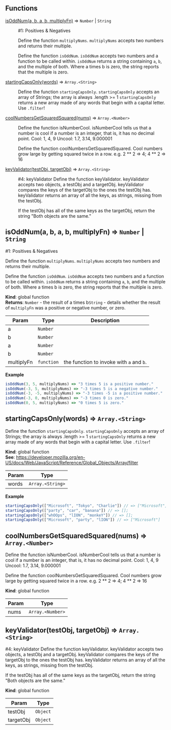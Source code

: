 ## Functions

<dl>
<dt><a href="#isOddNum">isOddNum(a, b, a, b, multiplyFn)</a> ⇒ <code>Number</code> | <code>String</code></dt>
<dd><p>#1: Positives &amp; Negatives</p>
<p>Define the function <code>multiplyNums</code>.
<code>multiplyNums</code> accepts two numbers and returns their multiple.</p>
<p>Define the function <code>isOddNum</code>.
<code>isOddNum</code> accepts two numbers and a function to be called within.
<code>isOddNum</code> returns a string containing <code>a</code>, <code>b</code>, and the multiple of both.
Where a times b is zero, the string reports that the multiple is zero.</p>
</dd>
<dt><a href="#startingCapsOnly">startingCapsOnly(words)</a> ⇒ <code>Array.&lt;String&gt;</code></dt>
<dd><p>Define the function <code>startingCapsOnly</code>.
<code>startingCapsOnly</code> accepts an array of Strings; the array is always .length &gt;= 1
<code>startingCapsOnly</code> returns a new array made of any words that begin with a capital letter.
Use <code>.filter</code>!</p>
</dd>
<dt><a href="#coolNumbersGetSquaredSquared">coolNumbersGetSquaredSquared(nums)</a> ⇒ <code>Array.&lt;Number&gt;</code></dt>
<dd><p>Define the function isNumberCool.
isNumberCool tells us that a number is cool if a number is an integer, that is, it has no decimal point.
Cool: 1, 4, 9
Uncool: 1.7, 3.14, 9.000001</p>
<p>Define the function coolNumbersGetSquaredSquared.
Cool numbers grow large by getting squared twice in a row.
e.g. 2 ** 2 =&gt; 4; 4 ** 2 =&gt; 16</p>
</dd>
<dt><a href="#keyValidator">keyValidator(testObj, targetObj)</a> ⇒ <code>Array.&lt;String&gt;</code></dt>
<dd><p>#4: keyValidator
Define the function keyValidator.
keyValidator accepts two objects, a testObj and a targetObj.
keyValidator compares the keys of the targetObj to the ones the testObj has.
keyValidator returns an array of all the keys, as strings, missing from the testObj.</p>
<p>If the testObj has all of the same keys as the targetObj, return the string &quot;Both objects are the same.&quot;</p>
</dd>
</dl>

<a name="isOddNum"></a>

## isOddNum(a, b, a, b, multiplyFn) ⇒ <code>Number</code> \| <code>String</code>
#1: Positives & Negatives

Define the function `multiplyNums`.
`multiplyNums` accepts two numbers and returns their multiple.

Define the function `isOddNum`.
`isOddNum` accepts two numbers and a function to be called within.
`isOddNum` returns a string containing `a`, `b`, and the multiple of both.
Where a times b is zero, the string reports that the multiple is zero.

**Kind**: global function  
**Returns**: <code>Number</code> - the result of a times b<code>String</code> - details whether the result of `multiplyFn` was a positive or negative number, or zero.  

| Param | Type | Description |
| --- | --- | --- |
| a | <code>Number</code> |  |
| b | <code>Number</code> |  |
| a | <code>Number</code> |  |
| b | <code>Number</code> |  |
| multiplyFn | <code>function</code> | the function to invoke with `a` and `b`. |

**Example**  
```js
isOddNum(3, 5, multiplyNums) => "3 times 5 is a positive number."
isOddNum(-3, 5, multiplyNums) => "-3 times 5 is a negative number."
isOddNum(-3, -5, multiplyNums) => "-3 times -5 is a positive number."
isOddNum(-3, 0, multiplyNums) => "-3 times 0 is zero."
isOddNum(0, 5, multiplyNums) => "0 times 5 is zero."
```
<a name="startingCapsOnly"></a>

## startingCapsOnly(words) ⇒ <code>Array.&lt;String&gt;</code>
Define the function `startingCapsOnly`.
`startingCapsOnly` accepts an array of Strings; the array is always .length >= 1
`startingCapsOnly` returns a new array made of any words that begin with a capital letter.
Use `.filter`!

**Kind**: global function  
**See**: https://developer.mozilla.org/en-US/docs/Web/JavaScript/Reference/Global_Objects/Array/filter  

| Param | Type |
| --- | --- |
| words | <code>Array.&lt;String&gt;</code> | 

**Example**  
```js
startingCapsOnly(["Microsoft", "Tokyo", "Charlie"]) // => ["Microsoft", "Tokyo", "Charlie"];
startingCapsOnly(["party", "car", "banana"]) // => [];
startingCapsOnly(["whOOps", "lION", "monkeY"]) // => [];
startingCapsOnly(["Microsoft", "party", "lION"]) // => ["Microsoft"]
```
<a name="coolNumbersGetSquaredSquared"></a>

## coolNumbersGetSquaredSquared(nums) ⇒ <code>Array.&lt;Number&gt;</code>
Define the function isNumberCool.
isNumberCool tells us that a number is cool if a number is an integer, that is, it has no decimal point.
Cool: 1, 4, 9
Uncool: 1.7, 3.14, 9.000001

Define the function coolNumbersGetSquaredSquared.
Cool numbers grow large by getting squared twice in a row.
e.g. 2 ** 2 => 4; 4 ** 2 => 16

**Kind**: global function  

| Param | Type |
| --- | --- |
| nums | <code>Array.&lt;Number&gt;</code> | 

<a name="keyValidator"></a>

## keyValidator(testObj, targetObj) ⇒ <code>Array.&lt;String&gt;</code>
#4: keyValidator
Define the function keyValidator.
keyValidator accepts two objects, a testObj and a targetObj.
keyValidator compares the keys of the targetObj to the ones the testObj has.
keyValidator returns an array of all the keys, as strings, missing from the testObj.

If the testObj has all of the same keys as the targetObj, return the string "Both objects are the same."

**Kind**: global function  

| Param | Type |
| --- | --- |
| testObj | <code>Object</code> | 
| targetObj | <code>Object</code> | 

